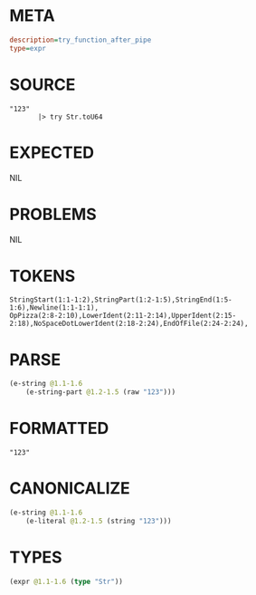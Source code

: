 # META
~~~ini
description=try_function_after_pipe
type=expr
~~~
# SOURCE
~~~roc
"123"    
       |> try Str.toU64
~~~
# EXPECTED
NIL
# PROBLEMS
NIL
# TOKENS
~~~zig
StringStart(1:1-1:2),StringPart(1:2-1:5),StringEnd(1:5-1:6),Newline(1:1-1:1),
OpPizza(2:8-2:10),LowerIdent(2:11-2:14),UpperIdent(2:15-2:18),NoSpaceDotLowerIdent(2:18-2:24),EndOfFile(2:24-2:24),
~~~
# PARSE
~~~clojure
(e-string @1.1-1.6
	(e-string-part @1.2-1.5 (raw "123")))
~~~
# FORMATTED
~~~roc
"123"
~~~
# CANONICALIZE
~~~clojure
(e-string @1.1-1.6
	(e-literal @1.2-1.5 (string "123")))
~~~
# TYPES
~~~clojure
(expr @1.1-1.6 (type "Str"))
~~~
